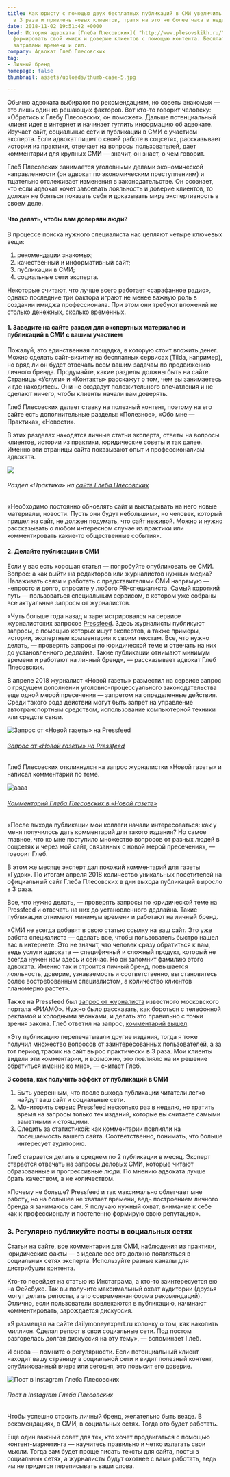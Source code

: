 ```yaml
---
title: Как юристу с помощью двух бесплатных публикаций в СМИ увеличить трафик на сайте
  в 3 раза и привлечь новых клиентов, тратя на это не более часа в неделю
date: 2018-11-02 19:51:42 +0000
lead: История адвоката [Глеба Плесовских]( "http://www.plesovskikh.ru/") о том, как
  формировать свой имидж и доверие клиентов с помощью контента. Бесплатно и с минимальными
  затратами времени и сил.
company: Адвокат Глеб Плесовских
tag:
- Личный бренд
homepage: false
thumbnail: assets/uploads/thumb-case-5.jpg

---
```

Обычно адвоката выбирают по рекомендациям, но советы знакомых — это лишь один из решающих факторов. Вот кто-то говорит человеку: «Обратись к Глебу Плесовских, он поможет». Дальше потенциальный клиент идет в интернет и начинает гуглить информацию об адвокате. Изучает сайт, социальные сети и публикации в СМИ с участием эксперта. Если адвокат пишет о своей работе в соцсетях, рассказывает истории из практики, отвечает на вопросы пользователей, дает комментарии для крупных СМИ — значит, он знает, о чем говорит.

Глеб Плесовских занимается уголовными делами экономической направленности (он адвокат по экономическим преступлениям) и тщательно отслеживает изменения в законодательстве. Он осознает, что если адвокат хочет завоевать лояльность и доверие клиентов, то должен не бояться показать себя и доказывать миру экспертивность в своем деле.

#### Что делать, чтобы вам доверяли люди?

В процессе поиска нужного специалиста нас цепляют четыре ключевых вещи:

1. рекомендации знакомых;
2. качественный и информативный сайт;
3. публикации в СМИ;
4. социальные сети эксперта.

Некоторые считают, что лучше всего работает «сарафанное радио», однако последние три фактора играют не менее важную роль в создании имиджа профессионала. При этом они требуют вложений не столько денежных, сколько временных.

#### 1. Заведите на сайте раздел для экспертных материалов и публикаций в СМИ с вашим участием

Пожалуй, это единственная площадка, в которую стоит вложить денег. Можно сделать сайт-визитку на бесплатных сервисах (Tilda, например), но вряд ли он будет отвечать всем вашим задачам по продвижению личного бренда. Продумайте, какие разделы должны быть на сайте. Страницы «Услуги» и «Контакты» расскажут о том, чем вы занимаетесь и где находитесь. Они не создадут положительного впечатления и не сделают ничего, чтобы клиенты начали вам доверять.

Глеб Плесовских делает ставку на полезный контент, поэтому на его сайте есть дополнительные разделы: «Полезное», «Обо мне — Практика», «Новости».

В этих разделах находятся личные статьи эксперта, ответы на вопросы клиентов, истории из практики, юридические советы и так далее. Именно эти страницы сайта показывают опыт и профессионализм адвоката.

![](https://webpromoexperts.com.ua/images/uploads/blogs/kak-razvivat-licnyj-brend-s-pomosu-kontent-marketinga-i-tratit-na-eto-minimum-vremeni/FAJkwQ6YSp.png)

###### Раздел «Практика» на [сайте Глеба Плесовских](http://www.plesovskikh.ru/)

«Необходимо постоянно обновлять сайт и выкладывать на него новые материалы, новости. Пусть они будут небольшими, но человек, который пришел на сайт, не должен подумать, что сайт неживой. Можно и нужно рассказывать о любом интересном случае из практики или комментировать какие-то общественные события».

#### 2. Делайте публикации в СМИ

Если у вас есть хорошая статья — попробуйте опубликовать ее СМИ. Вопрос: а как выйти на редакторов или журналистов нужных медиа? Налаживать связи и работать с представителями СМИ напрямую — непросто и долго, спросите у любого PR-специалиста. Самый короткий путь — пользоваться специальным сервисом, в котором уже собраны все актуальные запросы от журналистов.

«Чуть больше года назад я зарегистрировался на сервисе журналистских запросов [Pressfeed](https://pressfeed.ru/). Здесь журналисты публикуют запросы, с помощью которых ищут экспертов, а также примеры, истории, экспертные комментарии к своим текстам. Все, что нужно делать, — проверять запросы по юридической теме и отвечать на них до установленного дедлайна. Такие публикации отнимают минимум времени и работают на личный бренд», — рассказывает адвокат Глеб Плесовских.

В апреле 2018 журналист «Новой газеты» разместил на сервисе запрос о грядущем дополнении уголовно-процессуального законодательства еще одной мерой пресечения — запретом на определенные действия. Среди такого рода действий могут быть запрет на управление автотранспортным средством, использование компьютерной техники или средств связи.

![Запрос от «Новой газеты» на Pressfeed](https://webpromoexperts.com.ua/images/uploads/blogs/kak-razvivat-licnyj-brend-s-pomosu-kontent-marketinga-i-tratit-na-eto-minimum-vremeni/YHcbSUu1av.png)

###### [Запрос от «Новой газеты» на Pressfeed](https://pressfeed.ru/query/42475)

Глеб Плесовских откликнулся на запрос журналистки «Новой газеты» и написал комментарий по теме.

![aaaa](https://webpromoexperts.com.ua/images/uploads/blogs/kak-razvivat-licnyj-brend-s-pomosu-kontent-marketinga-i-tratit-na-eto-minimum-vremeni/IgcTV4q1el.png)

###### [Комментарий Глеба Плесовских в «Новой газете»](https://www.novayagazeta.ru/articles/2018/04/15/76193-gde-kogo-za-chto)

«После выхода публикации мои коллеги начали интересоваться: как у меня получилось дать комментарий для такого издания? Но самое главное, что ко мне поступило множество вопросов от разных людей в соцсетях и через мой сайт, связанных с новой мерой пресечения», — говорит Глеб.

В этом же месяце эксперт дал похожий комментарий для газеты «Гудок». По итогам апреля 2018 количество уникальных посетителей на официальный сайт Глеба Плесовских в дни выхода публикаций выросло в 3 раза.

Все, что нужно делать, — проверять запросы по юридической теме на Pressfeed и отвечать на них до установленного дедлайна. Такие публикации отнимают минимум времени и работают на личный бренд.

«СМИ не всегда добавят в свою статью ссылку на ваш сайт. Это уже работа специалиста — сделать все, чтобы пользователь быстро нашел вас в интернете. Это не значит, что человек сразу обратиться к вам, ведь услуги адвоката — специфичный и сложный продукт, который не всегда нужен нам здесь и сейчас. Но он запомнит фамилию этого адвоката. Именно так и строится личный бренд, повышается лояльность, доверие, узнаваемость и соответственно, вы становитесь более востребованным специалистом, а количество клиентов планомерно растет».

Также на Pressfeed был [запрос от журналиста](https://pressfeed.ru/query/29868) известного московского портала «РИАМО». Нужно было рассказать, как бороться с телефонной рекламой и холодными звонками, и делать это правильно с точки зрения закона. Глеб ответил на запрос, [комментарий вышел](https://riamo.ru/article/206873/kak-izbavitsya-ot-telefonnogo-spama.xl).

«Эту публикацию перепечатывали другие издания, тогда я тоже получил множество вопросов от заинтересованных пользователей, а за тот период трафик на сайт вырос практически в 3 раза. Мои клиенты видели эти комментарии, и возможно, это повлияло на их решение обратиться именно ко мне», — считает Глеб.

<div class="inset" markdown='1'>

**3 совета, как получить эффект от публикаций в СМИ**

1. Быть уверенным, что после выхода публикации читатели легко найдут ваш сайт и социальные сети.
2. Мониторить сервис Pressfeed несколько раз в неделю, но тратить время на запросы только тех изданий, которые вы считаете самыми заметными и стоящими.
3. Следить за статистикой: как комментарии повлияли на посещаемость вашего сайта. Соответственно, понимать, что больше интересует аудиторию.

</div>

Глеб старается делать в среднем по 2 публикации в месяц. Эксперт старается отвечать на запросы деловых СМИ, которые читают образованные и прогрессивные люди. По мнению адвоката лучше брать качеством, а не количеством.

«Почему не больше? Pressfeed и так максимально облегчает мне работу, но на большее не хватает времени, ведь построением личного бренда я занимаюсь сам. Я получаю нужный охват, внимание к себе как к профессионалу и постепенно формирую свою репутацию».

### 3. Регулярно публикуйте посты в социальных сетях

Статьи на сайте, все комментарии для СМИ, наблюдения из практики, юридические факты — в идеале все это должно появляться в социальных сетях эксперта. Используйте разные каналы для дистрибуции контента.

Кто-то перейдет на статью из Инстаграма, а кто-то заинтересуется ею на Фейсбуке. Так вы получите максимальный охват аудитории (друзья могут делать репосты, а это современная форма рекомендаций). Отлично, если пользователи вовлекаются в публикацию, начинают комментировать, зарождается дискуссия.

«Я размещал на сайте dailymoneyexpert.ru колонку о том, как накопить миллион. Сделал репост в свои социальные сети. Под постом разгорелась долгая дискуссия на эту тему», — вспоминает Глеб.

И снова — помните о регулярности. Если потенциальный клиент находит вашу страницу в социальной сети и видит полезный контент, опубликованный вчера или сегодня, это повысит его доверие.

![Пост в Instagram Глеба Плесовских](https://webpromoexperts.com.ua/images/uploads/blogs/kak-razvivat-licnyj-brend-s-pomosu-kontent-marketinga-i-tratit-na-eto-minimum-vremeni/tv2aq493eb.png)

###### Пост в Instagram Глеба Плесовских

Чтобы успешно строить личный бренд, желательно быть везде. В рекомендациях, в СМИ, в социальных сетях. Тогда это будет работать.

Еще один важный совет для тех, кто хочет продвигаться с помощью контент-маркетинга — научитесь правильно и четко излагать свои мысли. Тогда вам будет проще писать тексты для сайта, посты в социальных сетях, а журналисты будут охотнее с вами работать, ведь им не придется переписывать ваши слова.